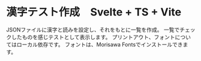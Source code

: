 # 漢字テスト作成　Svelte + TS + Vite

JSONファイルに漢字と読みを設定し、それをもとに一覧を作成。
一覧でチェックしたものを感じテストとして表示します。
プリントアウト、フォントについてはローカル依存です。
フォントは、Morisawa Fontsでインストールできます。
